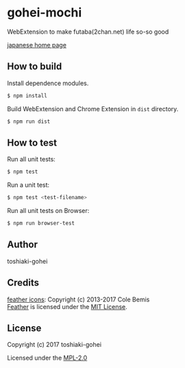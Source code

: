 gohei-mochi
===========

WebExtension to make futaba(2chan.net) life so-so good

[japanese home page](https://toshiaki-gohei.github.io/gohei-mochi/)

How to build
------------
Install dependence modules.
```bash
$ npm install
```

Build WebExtension and Chrome Extension in `dist` directory.
```bash
$ npm run dist
```

How to test
-----------
Run all unit tests:
```bash
$ npm test
```

Run a unit test:
```bash
$ npm test <test-filename>
```

Run all unit tests on Browser:
```bash
$ npm run browser-test
```

Author
------
toshiaki-gohei

Credits
-------
[feather icons](https://github.com/toshiaki-gohei/gohei-mochi/blob/master/images/feather/): Copyright (c) 2013-2017 Cole Bemis  
[Feather](https://feathericons.com/) is licensed under the [MIT License](https://github.com/feathericons/feather/blob/master/LICENSE).

License
-------
Copyright (c) 2017 toshiaki-gohei

Licensed under the [MPL-2.0](https://github.com/toshiaki-gohei/gohei-mochi/blob/master/LICENSE)
